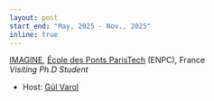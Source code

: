 ```yaml
---
layout: post
start_end: "May, 2025 - Nov., 2025"
inline: true
---
```


[IMAGINE](http://imagine.enpc.fr), [École des Ponts ParisTech](https://ecoledesponts.fr) (ENPC), France\
*Visiting Ph.D Student* 
- Host: [Gül Varol](https://gulvarol.github.io)

